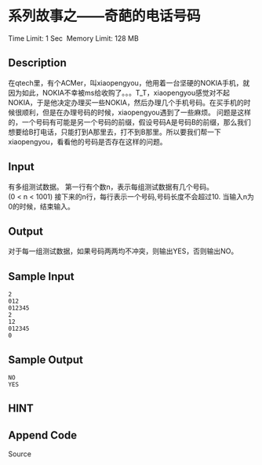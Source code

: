 # 系列故事之——奇葩的电话号码
Time Limit: 1 Sec  Memory Limit: 128 MB


## Description
在qtech里，有个ACMer，叫xiaopengyou，他用着一台坚硬的NOKIA手机，就因为如此，NOKIA不幸被ms给收购了。。。T_T，xiaopengyou感觉对不起NOKIA，于是他决定办理买一些NOKIA，然后办理几个手机号码。在买手机的时候很顺利，但是在办理号码的时候，xiaopengyou遇到了一些麻烦。
问题是这样的，一个号码有可能是另一个号码的前缀，假设号码A是号码B的前缀，那么我们想要给B打电话，只能打到A那里去，打不到B那里。所以要我们帮一下xiaopengyou，看看他的号码是否存在这样的问题。


## Input
有多组测试数据。
第一行有个数n，表示每组测试数据有几个号码。(0 < n < 1001)
接下来的n行，每行表示一个号码,号码长度不会超过10.
当输入n为0的时候，结束输入。



## Output
对于每一组测试数据，如果号码两两均不冲突，则输出YES，否则输出NO。



## Sample Input
```
2
012
012345
2
12
012345
0

```
## Sample Output
```
NO
YES

```

## HINT


## Append Code
Source